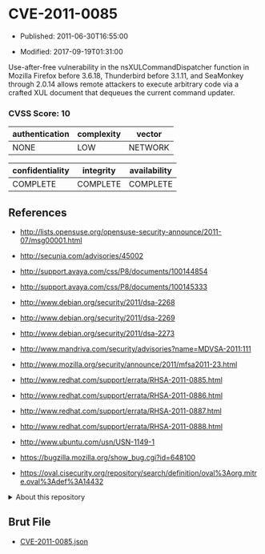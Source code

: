 # CVE-2011-0085

- Published: 2011-06-30T16:55:00

- Modified: 2017-09-19T01:31:00

Use-after-free vulnerability in the nsXULCommandDispatcher function in Mozilla Firefox before 3.6.18, Thunderbird before 3.1.11, and SeaMonkey through 2.0.14 allows remote attackers to execute arbitrary code via a crafted XUL document that dequeues the current command updater.

### CVSS Score: **10**

| authentication | complexity | vector |
| --- | --- | --- |
| NONE | LOW | NETWORK |

| confidentiality | integrity | availability |
| --- | --- | --- |
| COMPLETE | COMPLETE | COMPLETE |

## References

* http://lists.opensuse.org/opensuse-security-announce/2011-07/msg00001.html

* http://secunia.com/advisories/45002

* http://support.avaya.com/css/P8/documents/100144854

* http://support.avaya.com/css/P8/documents/100145333

* http://www.debian.org/security/2011/dsa-2268

* http://www.debian.org/security/2011/dsa-2269

* http://www.debian.org/security/2011/dsa-2273

* http://www.mandriva.com/security/advisories?name=MDVSA-2011:111

* http://www.mozilla.org/security/announce/2011/mfsa2011-23.html

* http://www.redhat.com/support/errata/RHSA-2011-0885.html

* http://www.redhat.com/support/errata/RHSA-2011-0886.html

* http://www.redhat.com/support/errata/RHSA-2011-0887.html

* http://www.redhat.com/support/errata/RHSA-2011-0888.html

* http://www.ubuntu.com/usn/USN-1149-1

* https://bugzilla.mozilla.org/show_bug.cgi?id=648100

* https://oval.cisecurity.org/repository/search/definition/oval%3Aorg.mitre.oval%3Adef%3A14432

<details>
<summary>About this repository</summary> 

  This repository is part of the project [Live Hack CVE](https://github.com/Live-Hack-CVE). Main website can be found [www.live-hack.org](https://www.live-hack.org) 
  
  Made by [Sn0wAlice](https://github.com/Sn0wAlice) for the people that care about security and need to have a feed of the latest CVEs. Hope you enjoy it, don't forget to star the repo and follow me on [Twitter](https://twitter.com/Sn0wAlice) and [Github](https://github.com/Sn0wAlice). And that is my [personnal website](https://www.alice-snow.me/)

  - [Home Page](https://github.com/Live-Hack-CVE)
  - [Framework](https://github.com/Live-Hack-CVE/cve-framework)
  - [CVE database](https://github.com/Live-Hack-CVE/full_database)
  - [Changelog](https://github.com/Live-Hack-CVE/Changelog)
</details>

## Brut File

* [CVE-2011-0085.json](https://raw.githubusercontent.com/Live-Hack-CVE/full_database/main/cves/2011/CVE-2011-0085.json)

